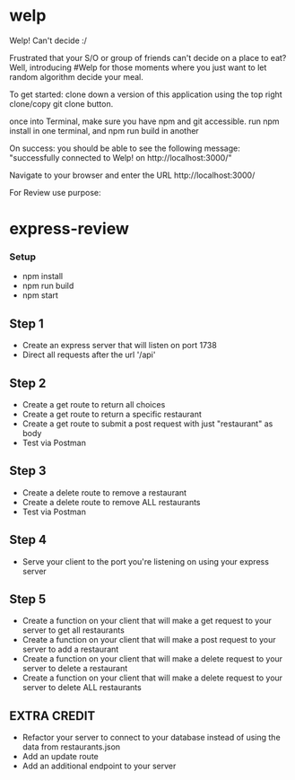 # welp
Welp! Can't decide :/


Frustrated that your S/O or group of friends can't decide on a place to eat? 
Well, introducing #Welp for those moments where you just want to let random algorithm decide your meal.

To get started: clone down a version of this application using the top right clone/copy git clone button.

once into Terminal, make sure you have npm and git accessible.
run npm install in one terminal, and npm run build in another

On success: you should be able to see the following message: "successfully connected to Welp! on http://localhost:3000/"

Navigate to your browser and enter the URL http://localhost:3000/


For Review use purpose:

# express-review

### Setup
- npm install
- npm run build
- npm start

## Step 1
- Create an express server that will listen on port 1738
- Direct all requests after the url '/api'

## Step 2
- Create a get route to return all choices 
- Create a get route to return a specific restaurant
- Create a get route to submit a post request with just "restaurant" as body
- Test via Postman

## Step 3
- Create a delete route to remove a restaurant
- Create a delete route to remove ALL restaurants
- Test via Postman

## Step 4
- Serve your client to the port you're listening on using your express server

## Step 5
- Create a function on your client that will make a get request to your server to get all restaurants
- Create a function on your client that will make a post request to your server to add a restaurant
- Create a function on your client that will make a delete request to your server to delete a restaurant
- Create a function on your client that will make a delete request to your server to delete ALL restaurants

## EXTRA CREDIT
- Refactor your server to connect to your database instead of using the data from restaurants.json
- Add an update route 
- Add an additional endpoint to your server
